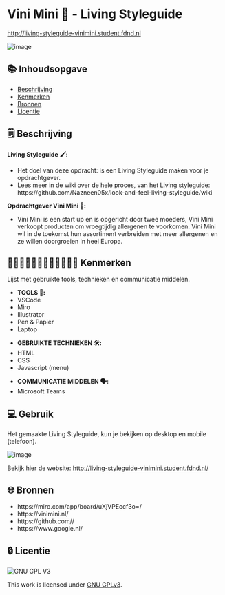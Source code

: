
# Vini Mini 🥜 - Living Styleguide

http://living-styleguide-vinimini.student.fdnd.nl

![image](https://user-images.githubusercontent.com/112861261/202513222-da942869-c7f0-4247-a1bd-214f311c280d.png)

## 📚 Inhoudsopgave

* [Beschrijving](#beschrijving)
* [Kenmerken](#kenmerken)
* [Bronnen](#bronnen)
* [Licentie](#licentie)

## 🗒️ Beschrijving
<strong>Living Styleguide 🖌️:</strong>
<ul>
<li>Het doel van deze opdracht: is een Living Styleguide maken voor je opdrachtgever.</li>
<li> Lees meer in de wiki over de hele proces, van het Living styleguide: https://github.com/Nazneen05x/look-and-feel-living-styleguide/wiki</li>
</ul>

<strong>Opdrachtgever Vini Mini 🥜:</strong>
<ul>
<li>Vini Mini is een start up en is opgericht door twee moeders, Vini Mini verkoopt producten om vroegtijdig allergenen te voorkomen. Vini Mini wil in de toekomst hun assortiment verbreiden met meer allergenen en ze willen doorgroeien in heel Europa.</li>
</ul>

## 👩🏼‍💻👩🏾‍💻👨🏻‍💻👨🏼‍💻 Kenmerken

Lijst met gebruikte tools, technieken en communicatie middelen.

<ul>
<li><strong>TOOLS 🧰:</strong></li>
<li>VSCode</li>
<li>Miro</li>
<li>Illustrator</li>
<li>Pen & Papier</li>
<li>Laptop</li>
</ul>

<ul>
<li><strong>GEBRUIKTE TECHNIEKEN 🛠️:</strong></li>
<li>HTML</li>
<li>CSS</li>
<li>Javascript (menu)</li>
</ul>

<ul>
<li><strong>COMMUNICATIE MIDDELEN 🗣️:</strong></li>
<li>Microsoft Teams</li>
</ul>

## 💻 Gebruik

Het gemaakte Living Styleguide, kun je bekijken op desktop en mobile (telefoon).

![image](https://user-images.githubusercontent.com/112861261/202927546-117e4a6c-ad6e-432c-8e01-e5d98b90568e.png)

Bekijk hier de website: http://living-styleguide-vinimini.student.fdnd.nl/


## 🌐 Bronnen

<ul>

<li>https://miro.com/app/board/uXjVPEccf3o=/</li>

<li>https://vinimini.nl/</li>

<li>https://github.com//</li>

<li>https://www.google.nl/</li>

</ul>



## 🔒 Licentie

![GNU GPL V3](https://www.gnu.org/graphics/gplv3-127x51.png)

This work is licensed under [GNU GPLv3](./LICENSE).
